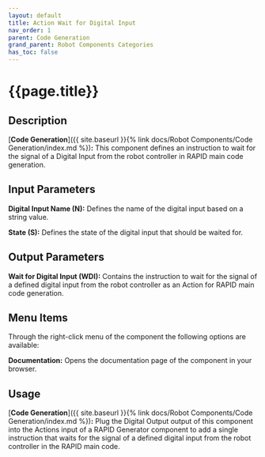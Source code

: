 ```yaml
---
layout: default
title: Action Wait for Digital Input
nav_order: 1
parent: Code Generation
grand_parent: Robot Components Categories
has_toc: false
---
```


# **{{page.title}}**

## **Description**

[**Code Generation**]({{ site.baseurl }}{% link docs/Robot Components/Code Generation/index.md %})**:** This component defines an instruction to wait for the signal of a Digital Input from the robot controller in RAPID main code generation.

## **Input Parameters**

**Digital Input Name (N):** Defines the name of the digital input based on a string value.

**State (S):** Defines the state of the digital input that should be waited for.

## **Output Parameters**

**Wait for Digital Input (WDI):** Contains the instruction to wait for the signal of a defined digital input from the robot controller as an Action for RAPID main code generation.

## **Menu Items**

Through the right-click menu of the component the following options are available:

**Documentation:** Opens the documentation page of the component in your browser.

## **Usage**

[**Code Generation**]({{ site.baseurl }}{% link docs/Robot Components/Code Generation/index.md %})**:** Plug the Digital Output output of this component into the Actions input of a RAPID Generator component to add a single instruction that waits for the signal of a defined digital input from the robot controller in the RAPID main code.